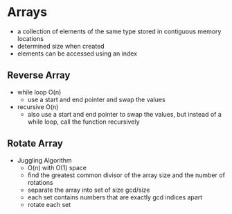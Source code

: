 # Arrays

-   a collection of elements of the same type stored in contiguous memory locations
-   determined size when created
-   elements can be accessed using an index

## Reverse Array

-   while loop O(n)
    -   use a start and end pointer and swap the values
-   recursive O(n)
    -   also use a start and end pointer to swap the values, but instead of a while loop, call the function recursively

## Rotate Array

-   Juggling Algorithm
    -   O(n) with O(1) space
    -   find the greatest common divisor of the array size and the number of rotations
    -   separate the array into set of size gcd/size
    -   each set contains numbers that are exactly gcd indices apart
    -   rotate each set

